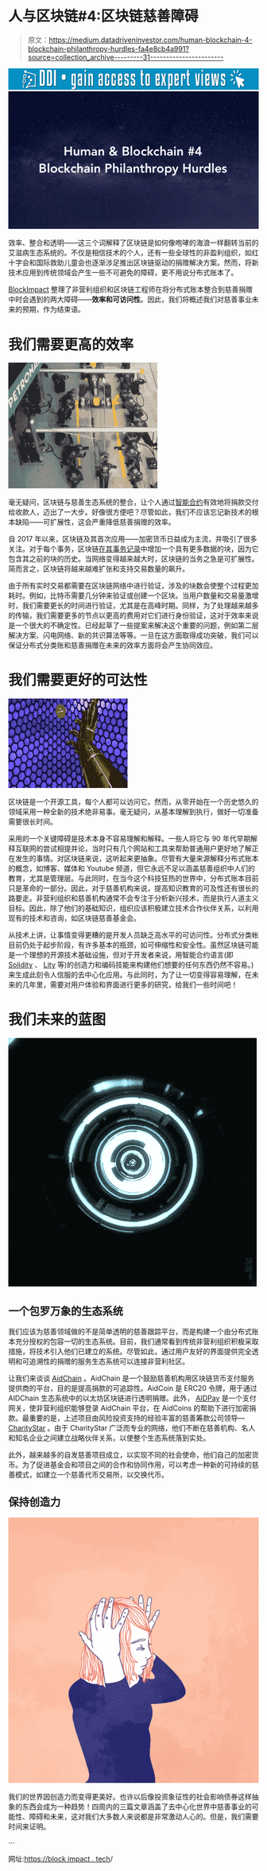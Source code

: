 # 人与区块链#4:区块链慈善障碍

> 原文：<https://medium.datadriveninvestor.com/human-blockchain-4-blockchain-philanthropy-hurdles-fa4e8cb4a991?source=collection_archive---------31----------------------->

[![](img/8558d682536a7a5795650ac1e75403de.png)](http://www.track.datadriveninvestor.com/1B9E)![](img/1defd946f7b0cd55ec7ff8991d2c055e.png)

效率、整合和透明——这三个词解释了区块链是如何像咆哮的海浪一样翻转当前的艾滋病生态系统的。不仅是相信技术的个人，还有一些全球性的非盈利组织，如红十字会和国际救助儿童会也逐渐涉足推出区块链驱动的捐赠解决方案。然而，将新技术应用到传统领域会产生一些不可避免的障碍，更不用说分布式账本了。

[BlockImpact](http://blockimpact.tech/) 整理了非营利组织和区块链工程师在将分布式账本整合到慈善捐赠中时会遇到的两大障碍——**效率和可访问性**。因此，我们将概述我们对慈善事业未来的预期，作为结束语。

# 我们需要更高的效率

![](img/fed632821fada4cc3b63a91a1ff1c567.png)

毫无疑问，区块链与慈善生态系统的整合，让个人通过[智能合约](https://en.wikipedia.org/wiki/Smart_contract)有效地将捐款交付给收款人，迈出了一大步。好像很方便吧？尽管如此，我们不应该忘记新技术的根本缺陷——可扩展性，这会严重降低慈善捐赠的效率。

自 2017 年以来，区块链及其首次应用——加密货币日益成为主流，并吸引了很多关注。对于每个事务，区块链[在其事务记录](https://medium.com/@bitrewards/blockchain-scalability-the-issues-and-proposed-solutions-2ec2c7ac98f0)中增加一个具有更多数据的块，因为它包含其之前的块的历史。当网络变得越来越大时，区块链的当务之急是可扩展性。简而言之，区块链将越来越难扩张和支持交易数量的飙升。

由于所有实时交易都需要在区块链网络中进行验证，涉及的块数会使整个过程更加耗时。例如，比特币需要几分钟来验证或创建一个区块。当用户数量和交易量激增时，我们需要更长的时间进行验证，尤其是在高峰时期。同样，为了处理越来越多的传输，我们需要更多的节点以更高的费用对它们进行身份验证，这对于效率来说是一个很大的不确定性。已经起草了一些提案来解决这个重要的问题，例如第二层解决方案、闪电网络、新的共识算法等等。一旦在这方面取得成功突破，我们可以保证分布式分类账和慈善捐赠在未来的效率方面将会产生协同效应。

# 我们需要更好的可达性

![](img/19d7751a3fcc48e9e642163e63539007.png)

区块链是一个开源工具，每个人都可以访问它。然而，从零开始在一个历史悠久的领域采用一种全新的技术绝非易事。毫无疑问，从基本理解到执行，做好一切准备需要很长时间。

采用的一个关键障碍是技术本身不容易理解和解释。一些人将它与 90 年代早期解释互联网的尝试相提并论，当时只有几个网站和工具来帮助普通用户更好地了解正在发生的事情。对区块链来说，这听起来更抽象。尽管有大量来源解释分布式账本的概念，如博客、媒体和 Youtube 频道，但它永远不足以涵盖慈善组织中人们的教育，尤其是管理层。与此同时，在当今这个科技狂热的世界中，分布式账本目前只是革命的一部分。因此，对于慈善机构来说，提高知识教育的可及性还有很长的路要走。非营利组织和慈善机构通常不会专注于分析新兴技术，而是执行人道主义目标。因此，除了他们的基础知识，组织应该积极建立技术合作伙伴关系，以利用现有的技术和咨询，如区块链慈善基金会。

从技术上讲，让事情变得更糟的是开发人员缺乏高水平的可访问性。分布式分类帐目前仍处于起步阶段，有许多基本的瓶颈，如可伸缩性和安全性。虽然区块链可能是一个理想的开源技术基础设施，但对于开发者来说，用智能合约语言(即 [Solidity](https://github.com/ethereum/solidity) 、 [Lity](https://github.com/cybermiles) 等)的创造力和编码技能来构建他们想要的任何东西仍然不容易。)来生成此刻令人信服的去中心化应用。与此同时，为了让一切变得容易理解，在未来的几年里，需要对用户体验和界面进行更多的研究，给我们一些时间吧！

# 我们未来的蓝图

![](img/7625ab3330115577cef0097ceffcdc9a.png)

## 一个包罗万象的生态系统

我们应该为慈善领域做的不是简单透明的慈善跟踪平台，而是构建一个由分布式账本充分授权的包容一切的生态系统。目前，我们通常看到传统非营利组织积极采取措施，将技术引入他们已建立的系统。尽管如此，通过用户友好的界面提供完全透明和可追溯性的捐赠的服务生态系统可以连接非营利社区。

让我们来谈谈 [AidChain](https://www.aidchain.co/) 。AidChain 是一个鼓励慈善机构用区块链货币支付服务提供商的平台，目的是提高捐款的可追踪性。AidCoin 是 ERC20 令牌，用于通过 AIDChain 生态系统中的以太坊区块链进行透明捐赠。此外， [AIDPay](https://www.aidchain.co/aidpay) 是一个支付网关，使非营利组织能够登录 AidChain 平台，在 AidCoins 的帮助下进行加密捐款。最重要的是，上述项目由风险投资支持的经验丰富的慈善筹款公司领导— [CharityStar](https://www.charitystars.com/?lang=en) 。由于 CharityStar 广泛而专业的网络，他们不断在慈善机构、名人和知名企业之间建立战略伙伴关系，以使整个生态系统落到实处。

此外，越来越多的自发慈善项目成立，以实现不同的社会使命，他们自己的加密货币。为了促进基金会和项目之间的合作和协同作用，可以考虑一种新的可持续的慈善模式，如建立一个慈善代币交易所，以交换代币。

## 保持创造力

![](img/fef43a332131c62bb81b1493c301d28a.png)

我们的世界因创造力而变得更美好。也许以后像投资象征性的社会影响债券这样抽象的东西会成为一种趋势！四周内的三篇文章涵盖了去中心化世界中慈善事业的可能性、障碍和未来，这对我们大多数人来说都是非常激动人心的。但是，我们需要时间来证明。

⋯

网址:[https://block impact . tech](https://blockimpact.tech/?p=395)/